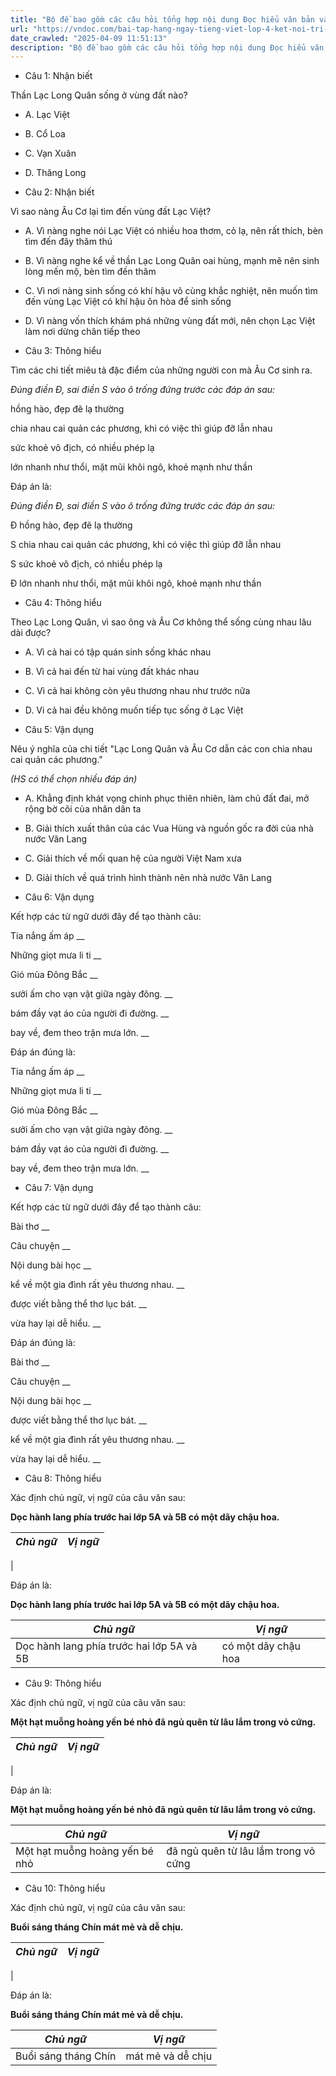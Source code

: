 ```yaml
---
title: "Bộ đề bao gồm các câu hỏi tổng hợp nội dung Đọc hiểu văn bản và Luyện từ và câu được học ở Tuần 23 trong chương trình Tiếng Việt lớp 4 Tập 2 Kết nối tri thức."
url: "https://vndoc.com/bai-tap-hang-ngay-tieng-viet-lop-4-ket-noi-tri-thuc-tuan-23-thu-2-334397"
date_crawled: "2025-04-09 11:51:13"
description: "Bộ đề bao gồm các câu hỏi tổng hợp nội dung Đọc hiểu văn bản và Luyện từ và câu được học ở Tuần 23 trong chương trình Tiếng Việt lớp 4 Tập 2 Kết nối tri thức."
---
```


* Câu 1:  Nhận biết

Thần Lạc Long Quân sống ở vùng đất nào?

  * A. Lạc Việt 
  * B. Cổ Loa 
  * C. Vạn Xuân 
  * D. Thăng Long 



* Câu 2:  Nhận biết

Vì sao nàng Âu Cơ lại tìm đến vùng đất Lạc Việt?

  * A. Vì nàng nghe nói Lạc Việt có nhiều hoa thơm, cỏ lạ, nên rất thích, bèn tìm đến đây thăm thú 
  * B. Vì nàng nghe kể về thần Lạc Long Quân oai hùng, mạnh mẽ nên sinh lòng mến mộ, bèn tìm đến thăm 
  * C. Vì nơi nàng sinh sống có khí hậu vô cùng khắc nghiệt, nên muốn tìm đến vùng Lạc Việt có khí hậu ôn hòa để sinh sống 
  * D. Vì nàng vốn thích khám phá những vùng đất mới, nên chọn Lạc Việt làm nơi dừng chân tiếp theo 



* Câu 3:  Thông hiểu

Tìm các chi tiết miêu tả đặc điểm của những người con mà Âu Cơ sinh ra.

_Đúng điền Đ, sai điền S vào ô trống đứng trước các đáp án sau:_

hồng hào, đẹp đẽ lạ thường

chia nhau cai quản các phương, khi có việc thì giúp đỡ lẫn nhau

sức khoẻ vô địch, có nhiều phép lạ

lớn nhanh như thổi, mặt mũi khôi ngô, khoẻ mạnh như thần

Đáp án là:

_Đúng điền Đ, sai điền S vào ô trống đứng trước các đáp án sau:_

Đ hồng hào, đẹp đẽ lạ thường

S chia nhau cai quản các phương, khi có việc thì giúp đỡ lẫn nhau

S sức khoẻ vô địch, có nhiều phép lạ

Đ lớn nhanh như thổi, mặt mũi khôi ngô, khoẻ mạnh như thần

* Câu 4:  Thông hiểu

Theo Lạc Long Quân, vì sao ông và Âu Cơ không thể sống cùng nhau lâu dài được?

  * A. Vì cả hai có tập quán sinh sống khác nhau 
  * B. Vì cả hai đến từ hai vùng đất khác nhau 
  * C. Vì cả hai không còn yêu thương nhau như trước nữa 
  * D. Vi cả hai đều không muốn tiếp tục sống ở Lạc Việt 



* Câu 5:  Vận dụng

Nêu ý nghĩa của chi tiết "Lạc Long Quân và Âu Cơ dẫn các con chia nhau cai quản các phương."

_(HS có thể chọn nhiều đáp án)_

  * A. Khẳng định khát vọng chinh phục thiên nhiên, làm chủ đất đai, mở rộng bờ cõi của nhân dân ta 
  * B. Giải thích xuất thân của các Vua Hùng và nguồn gốc ra đời của nhà nước Văn Lang 
  * C. Giải thích về mối quan hệ của người Việt Nam xưa 
  * D. Giải thích về quá trình hình thành nên nhà nước Văn Lang 



* Câu 6:  Vận dụng

Kết hợp các từ ngữ dưới đây để tạo thành câu:

Tia nắng ấm áp  __

Những giọt mưa li ti __

Gió mùa Đông Bắc __

sưởi ấm cho vạn vật giữa ngày đông. __

bám đầy vạt áo của người đi đường. __

bay về, đem theo trận mưa lớn. __

Đáp án đúng là:

Tia nắng ấm áp __

Những giọt mưa li ti __

Gió mùa Đông Bắc __

sưởi ấm cho vạn vật giữa ngày đông. __

bám đầy vạt áo của người đi đường. __

bay về, đem theo trận mưa lớn. __

* Câu 7: Vận dụng

Kết hợp các từ ngữ dưới đây để tạo thành câu:

Bài thơ  __

Câu chuyện __

Nội dung bài học __

kể về một gia đình rất yêu thương nhau. __

được viết bằng thể thơ lục bát. __

vừa hay lại dễ hiểu. __

Đáp án đúng là:

Bài thơ __

Câu chuyện __

Nội dung bài học __

được viết bằng thể thơ lục bát. __

kể về một gia đình rất yêu thương nhau. __

vừa hay lại dễ hiểu. __

* Câu 8: Thông hiểu

Xác định chủ ngữ, vị ngữ của câu văn sau:

**Dọc hành lang phía trước hai lớp 5A và 5B có một dãy chậu hoa.**

_Chủ ngữ_|  _Vị ngữ_  
---|---  
|   
  
Đáp án là:

**Dọc hành lang phía trước hai lớp 5A và 5B có một dãy chậu hoa.**

_Chủ ngữ_|  _Vị ngữ_  
---|---  
Dọc hành lang phía trước hai lớp 5A và 5B| có một dãy chậu hoa||có một dãy chậu hoa.  
  
* Câu 9:  Thông hiểu

Xác định chủ ngữ, vị ngữ của câu văn sau:

**Một hạt muỗng hoàng yến bé nhỏ đã ngủ quên từ lâu lắm trong vỏ cứng.**

_Chủ ngữ_|  _Vị ngữ_  
---|---  
|   
  
Đáp án là:

**Một hạt muỗng hoàng yến bé nhỏ đã ngủ quên từ lâu lắm trong vỏ cứng.**

_Chủ ngữ_|  _Vị ngữ_  
---|---  
Một hạt muỗng hoàng yến bé nhỏ| đã ngủ quên từ lâu lắm trong vỏ cứng||đã ngủ quên từ lâu lắm trong vỏ cứng.  
  
* Câu 10:  Thông hiểu

Xác định chủ ngữ, vị ngữ của câu văn sau:

**Buổi sáng tháng Chín mát mẻ và dễ chịu.**

_Chủ ngữ_|  _Vị ngữ_  
---|---  
|   
  
Đáp án là:

**Buổi sáng tháng Chín mát mẻ và dễ chịu.**

_Chủ ngữ_|  _Vị ngữ_  
---|---  
Buổi sáng tháng Chín| mát mẻ và dễ chịu||mát mẻ và dễ chịu.
